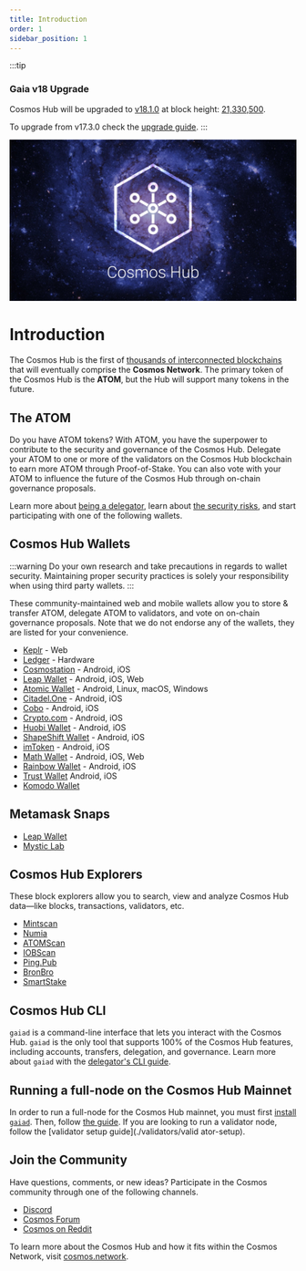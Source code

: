 ```yaml
---
title: Introduction
order: 1
sidebar_position: 1
---
```


:::tip
### **Gaia v18 Upgrade**
Cosmos Hub will be upgraded to [v18.1.0](https://github.com/cosmos/gaia/releases/tag/v18.1.0) at block height: [21,330,500](https://www.mintscan.io/cosmos/block/21330500).

To upgrade from v17.3.0 check the [upgrade guide](https://github.com/cosmos/gaia/blob/v18.1.0/UPGRADING.md).
:::

![Welcome to the Cosmos Hub](images/cosmos-hub-image.jpg)

# Introduction

The Cosmos Hub is the first of [thousands of interconnected blockchains](https://cosmos.network) that will eventually comprise the **Cosmos Network**. The primary token of the Cosmos Hub is the **ATOM**, but the Hub will support many tokens in the future.

## The ATOM

Do you have ATOM tokens? With ATOM, you have the superpower to contribute to the security and governance of the Cosmos Hub. Delegate your ATOM to one or more of the validators on the Cosmos Hub blockchain to earn more ATOM through Proof-of-Stake. You can also vote with your ATOM to influence the future of the Cosmos Hub through on-chain governance proposals.

Learn more about [being a delegator](./delegators/delegator-faq.md), learn about [the security risks](./delegators/delegator-security.md), and start participating with one of the following wallets.

## Cosmos Hub Wallets

:::warning
Do your own research and take precautions in regards to wallet security. Maintaining proper security practices is solely your responsibility when using third party wallets.
:::

These community-maintained web and mobile wallets allow you to store & transfer ATOM, delegate ATOM to validators, and vote on on-chain governance proposals. Note that we do not endorse any of the wallets, they are listed for your convenience.

* [Keplr](https://wallet.keplr.app) - Web
* [Ledger](https://www.ledger.com/cosmos-wallet) - Hardware
* [Cosmostation](https://www.cosmostation.io/) - Android, iOS
* [Leap Wallet](https://www.leapwallet.io/) - Android, iOS, Web
* [Atomic Wallet](https://atomicwallet.io/) - Android, Linux, macOS, Windows
* [Citadel.One](https://citadel.one/#mobile) - Android, iOS
* [Cobo](https://cobo.com/) - Android, iOS
* [Crypto.com](https://crypto.com/) - Android, iOS
* [Huobi Wallet](https://www.huobiwallet.com/) - Android, iOS
* [ShapeShift Wallet](https://app.shapeshift.com/) - Android, iOS
* [imToken](https://token.im/) - Android, iOS
* [Math Wallet](https://www.mathwallet.org/en/) - Android, iOS, Web
* [Rainbow Wallet](https://www.rainbow.one) - Android, iOS
* [Trust Wallet](https://trustwallet.com/) Android, iOS
* [Komodo Wallet](https://atomicdex.io/en/)


## Metamask Snaps

* [Leap Wallet](https://www.leapwallet.io/snaps)
* [Mystic Lab](https://metamask.mysticlabs.xyz/)

## Cosmos Hub Explorers

These block explorers allow you to search, view and analyze Cosmos Hub data&mdash;like blocks, transactions, validators, etc.

* [Mintscan](https://mintscan.io)
* [Numia](https://www.datalenses.zone/chain/cosmos)
* [ATOMScan](https://atomscan.com)
* [IOBScan](https://cosmoshub.iobscan.io/)
* [Ping.Pub](https://ping.pub/cosmos)
* [BronBro](https://monitor.bronbro.io/d/cosmos-stats/cosmos)
* [SmartStake](https://cosmos.smartstake.io/stats)

## Cosmos Hub CLI

`gaiad` is a command-line interface that lets you interact with the Cosmos Hub. `gaiad` is the only tool that supports 100% of the Cosmos Hub features, including accounts, transfers, delegation, and governance. Learn more about `gaiad` with the [delegator's CLI guide](./delegators/delegator-guide-cli.md).

## Running a full-node on the Cosmos Hub Mainnet

In order to run a full-node for the Cosmos Hub mainnet, you must first [install `gaiad`](./getting-started/installation). Then, follow [the guide](./hub-tutorials/join-mainnet).
If you are looking to run a validator node, follow the [validator setup guide](./validators/valid
ator-setup).

## Join the Community

Have questions, comments, or new ideas? Participate in the Cosmos community through one of the following channels.

* [Discord](https://discord.gg/interchain)
* [Cosmos Forum](https://forum.cosmos.network)
* [Cosmos on Reddit](https://reddit.com/r/cosmosnetwork)

To learn more about the Cosmos Hub and how it fits within the Cosmos Network, visit [cosmos.network](https://cosmos.network).
